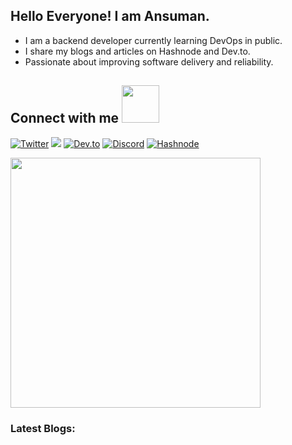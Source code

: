 ## Hello Everyone! I am Ansuman.
<p align="left">
<ul>
  <li>
    I am a backend developer currently learning DevOps in public. </li>
  <li>
    I share my blogs and articles on Hashnode and Dev.to.
  </li>
   <li>
    Passionate about improving software delivery and reliability.
  </li>
</ul> 
</p> 

## Connect with me <img src="https://media.giphy.com/media/LnQjpWaON8nhr21vNW/giphy.gif" width="60">


<a href="https://x.com/ansumantwts"><img src="https://img.shields.io/badge/Twitter-1DA1F2?style=for-the-badge&logo=twitter&logoColor=white" alt="Twitter"></a>
<a href="https://www.linkedin.com/in/ansuman-satapathy/"><img src="https://img.shields.io/badge/LinkedIn-0077B5?style=for-the-badge&logo=linkedin&logoColor=white"></a>
<a href="https://dev.to/ansumannn"><img src="https://img.shields.io/badge/dev.to-0A0A0A?style=for-the-badge&logo=dev.to&logoColor=white" alt="Dev.to"></a>
<a href="https://discordapp.com/users/793470656851214357"><img src="https://img.shields.io/badge/Discord-7289DA?style=for-the-badge&logo=discord&logoColor=white" alt="Discord" ></a>
<a href="https://ansumannn.hashnode.dev/"><img src="https://img.shields.io/badge/Hashnode-2962FF?style=for-the-badge&logo=hashnode&logoColor=white" alt="Hashnode" ></a>

<img src="https://www.animatedimages.org/data/media/562/animated-line-image-0429.gif" width="400px">


### Latest Blogs:
<!-- BLOG-POST-LIST:START -->

<!-- BLOG-POST-LIST:END -->

